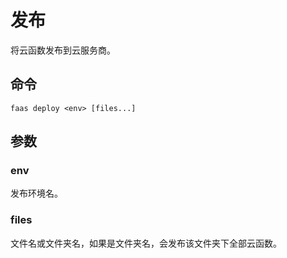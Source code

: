 # 发布

将云函数发布到云服务商。

## 命令

```
faas deploy <env> [files...]
```

## 参数

### env

发布环境名。

### files

文件名或文件夹名，如果是文件夹名，会发布该文件夹下全部云函数。
